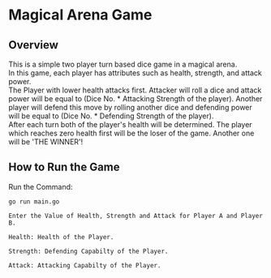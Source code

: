 # Magical Arena Game

## Overview
This is a simple two player turn based dice game in a magical arena.   
In this game, each player has attributes such as health, strength, and attack power.  
The Player with lower health attacks first. Attacker will roll a dice and attack power will be equal to (Dice No. * Attacking Strength of the player). Another player will defend this move by rolling another dice and defending power will be equal to (Dice No. * Defending Strength of the player).  
After each turn both of the player's health will be determined. The player which reaches zero health first will be the loser of the game. Another one will be 'THE WINNER'!

## How to Run the Game
Run the Command: 
```
go run main.go
````
`Enter the Value of Health, Strength and Attack for Player A and Player B.`

`Health: Health of the Player.`

`Strength: Defending Capabilty of the Player.`

`Attack: Attacking Capabilty of the Player.`
